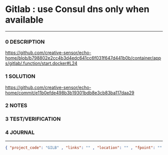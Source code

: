# Gitlab : use Consul dns only when available
--------------------------------
### 0 DESCRIPTION

https://github.com/creative-sensor/echo-home/blob/b798802e2cc4b3d4edc641cc6f031f647d441b0b/container/apps/gitlab/.function/start.docker#L24

### 1 SOLUTION

https://github.com/creative-sensor/echo-home/commit/e11b0efde498b3b19301bdb8e3cb83ba117daa29

### 2 NOTES


### 3 TEST/VERIFICATION


### 4 JOURNAL



--------------------------------
```json
{ "project_code": "GILB" , "links": "" , "location": "" , "fpoint": "" }
```
